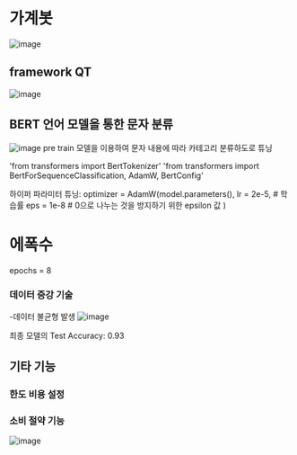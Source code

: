 # 가계봇
![image](https://github.com/user-attachments/assets/e499d249-03da-4a92-8a82-5fc8795c65b6)

## framework QT
![image](https://github.com/user-attachments/assets/6986b978-7e8a-4b4b-99fb-9805e95b90cd)


## BERT 언어 모델을 통한 문자 분류
![image](https://github.com/user-attachments/assets/0b50ab58-a3be-475c-a05e-7ce9f9fe745a)
pre train 모델을 이용하여 문자 내용에 따라 카테고리 분류하도로 튜닝

'from transformers import BertTokenizer'
'from transformers import BertForSequenceClassification, AdamW, BertConfig'

하이퍼 파라미터 튜닝:
optimizer = AdamW(model.parameters(),
                  lr = 2e-5, # 학습률
                  eps = 1e-8 # 0으로 나누는 것을 방지하기 위한 epsilon 값
                )

# 에폭수
epochs = 8

### 데이터 증강 기술
-데이터 불균형 발생
![image](https://github.com/user-attachments/assets/0d8a9fbd-6b09-4498-8dde-560b99b0eed2)

 최종 모델의 Test Accuracy: 0.93


## 기타 기능
### 한도 비용 설정
### 소비 절약 기능
![image](https://github.com/user-attachments/assets/4cfb5179-5af0-449c-9780-637a937fcad4)
